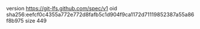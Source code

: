 version https://git-lfs.github.com/spec/v1
oid sha256:eefcf0c4355a772e772d8fafb5c1d904f9ca1172d71119852387a55a86f8b975
size 449
